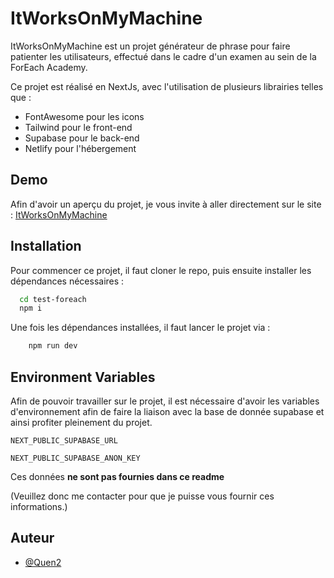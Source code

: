 
# ItWorksOnMyMachine

ItWorksOnMyMachine est un projet générateur de phrase pour faire patienter les utilisateurs, effectué dans le cadre d'un examen au sein de la ForEach Academy.

Ce projet est réalisé en NextJs, avec l'utilisation de plusieurs librairies telles que :

- FontAwesome pour les icons
- Tailwind pour le front-end
- Supabase pour le back-end
- Netlify pour l'hébergement

## Demo

Afin d'avoir un aperçu du projet, je vous invite à aller directement sur le site : [ItWorksOnMyMachine](https://itworksonmymachine.netlify.app/)

## Installation

Pour commencer ce projet, il faut cloner le repo, puis ensuite installer les dépendances nécessaires :

```bash
  cd test-foreach
  npm i
```

Une fois les dépendances installées, il faut lancer le projet via :

```bash
    npm run dev
```

## Environment Variables

Afin de pouvoir travailler sur le projet, il est nécessaire d'avoir les variables d'environnement afin de faire la liaison avec la base de donnée supabase et ainsi profiter pleinement du projet.

`NEXT_PUBLIC_SUPABASE_URL`

`NEXT_PUBLIC_SUPABASE_ANON_KEY`

Ces données **ne sont pas fournies dans ce readme**

(Veuillez donc me contacter pour que je puisse vous fournir ces informations.)

## Auteur

- [@Quen2](https://www.github.com/Quen2)
